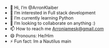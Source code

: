 - 👋 Hi, I’m @ArronKlaiber
- 👀 I’m interested in Full stack development
- 🌱 I’m currently learning Python
- 💞️ I’m looking to collaborate on anything :)
- 📫 How to reach me Arronjamesk@gmail.com
- 😄 Pronouns: He/Him
- ⚡ Fun fact: Im a Nautilus main

<!---
ArronKlaiber/ArronKlaiber is a ✨ special ✨ repository because its `README.md` (this file) appears on your GitHub profile.
You can click the Preview link to take a look at your changes.
--->
